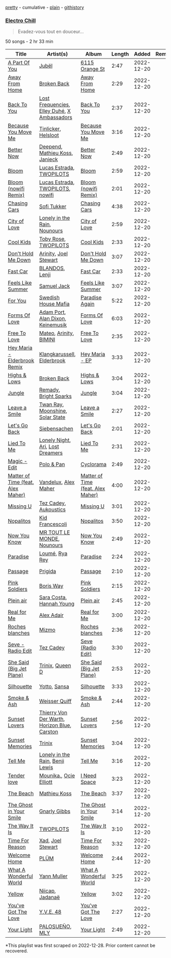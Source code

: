 [pretty](/playlists/pretty/37i9dQZF1DX9ND1QF5hZNF.md) - cumulative - [plain](/playlists/plain/37i9dQZF1DX9ND1QF5hZNF) - [githistory](https://github.githistory.xyz/mackorone/spotify-playlist-archive/blob/main/playlists/plain/37i9dQZF1DX9ND1QF5hZNF)

### [Electro Chill](https://open.spotify.com/playlist/37i9dQZF1DX9ND1QF5hZNF)

> Evadez\-vous tout en douceur...

50 songs - 2 hr 33 min

| Title | Artist(s) | Album | Length | Added | Removed |
|---|---|---|---|---|---|
| [A Part Of You](https://open.spotify.com/track/3PjBLeVb8w5LXwJr8LBm0u) | [Jubël](https://open.spotify.com/artist/4FcZfItjVIsfO9TynErl7X) | [6115 Orange St](https://open.spotify.com/album/1MHdrpxvqlnV9cvqg2OhQn) | 2:47 | 2022-12-20 |  |
| [Away From Home](https://open.spotify.com/track/44EgTZXLY0a2NcKaZdnkyL) | [Broken Back](https://open.spotify.com/artist/4nx8ehrFiCOmWgebUKshDV) | [Away From Home](https://open.spotify.com/album/5T2CFeH0z9TW9SwostRiQq) | 2:29 | 2022-12-20 |  |
| [Back To You](https://open.spotify.com/track/3K00Ib1shkOEiAXU5pec6e) | [Lost Frequencies](https://open.spotify.com/artist/7f5Zgnp2spUuuzKplmRkt7), [Elley Duhé](https://open.spotify.com/artist/67MNhiAICFY6Pwc2YxCO0K), [X Ambassadors](https://open.spotify.com/artist/3NPpFNZtSTHheNBaWC82rB) | [Back To You](https://open.spotify.com/album/1wntuGFGZSdkDL3pOTcdpr) | 2:37 | 2022-12-20 |  |
| [Because You Move Me](https://open.spotify.com/track/05GvwwTLLID738BbKN1ze0) | [Tinlicker](https://open.spotify.com/artist/5EmEZjq8eHEC6qFnT63Lza), [Helsloot](https://open.spotify.com/artist/6dC41opH96WjFwWhhAxBsS) | [Because You Move Me](https://open.spotify.com/album/6BJlfbdvDpdjeC35GNRwBI) | 3:16 | 2022-12-20 |  |
| [Better Now](https://open.spotify.com/track/74Hf2CrG7Y2dzCwPAXYugR) | [Deepend](https://open.spotify.com/artist/0uGApGjjFXKwUOAqYBeX7B), [Mathieu Koss](https://open.spotify.com/artist/4W6fwRbqEy1dfEoE6OCyZu), [Janieck](https://open.spotify.com/artist/1bZDq4po4dMIpN74Zendm0) | [Better Now](https://open.spotify.com/album/223dHoItv1AL15XYaLYzjY) | 2:49 | 2022-12-20 |  |
| [Bloom](https://open.spotify.com/track/4hHvZD1pcvG8rxUkhau6Is) | [Lucas Estrada](https://open.spotify.com/artist/2tndYCXQneCV4jtoWRwVpz), [TWOPILOTS](https://open.spotify.com/artist/6tV2P2SciHytsSDufKr57B) | [Bloom](https://open.spotify.com/album/1Po5dB5KhCrqfvg7ViH7aB) | 2:59 | 2022-12-20 |  |
| [Bloom \(nowifi Remix\)](https://open.spotify.com/track/4Hqznl1iOMNK4Yr2e4H0D4) | [Lucas Estrada](https://open.spotify.com/artist/2tndYCXQneCV4jtoWRwVpz), [TWOPILOTS](https://open.spotify.com/artist/6tV2P2SciHytsSDufKr57B), [nowifi](https://open.spotify.com/artist/5wxw2CQKTIOSkPFJbTYVzl) | [Bloom \(nowifi Remix\)](https://open.spotify.com/album/2TevphOQe7SmNqX7dVLYkk) | 2:01 | 2022-12-20 |  |
| [Chasing Cars](https://open.spotify.com/track/1ByxuN2e68C9mAx85Vcumt) | [Sofi Tukker](https://open.spotify.com/artist/586uxXMyD5ObPuzjtrzO1Q) | [Chasing Cars](https://open.spotify.com/album/5XWrAQqR08TOq4dl2Q4uOZ) | 4:38 | 2022-12-20 |  |
| [City of Love](https://open.spotify.com/track/3Cg22mWYpcDrCLWsgTaUwk) | [Lonely in the Rain](https://open.spotify.com/artist/42KUul1wLmOdQCEYf3MweS), [Nounours](https://open.spotify.com/artist/6FrEkw1iC6ljhne96c7a46) | [City of Love](https://open.spotify.com/album/6VBal2Bi7nsqo6RnXsdqBt) | 2:59 | 2022-12-20 |  |
| [Cool Kids](https://open.spotify.com/track/1nOrmN6H9MmEzSTU024eAX) | [Toby Rose](https://open.spotify.com/artist/0j6SFwrb6jmolrDLHRugcJ), [TWOPILOTS](https://open.spotify.com/artist/6tV2P2SciHytsSDufKr57B) | [Cool Kids](https://open.spotify.com/album/7BeNCwqOUFyfWN4392UWEK) | 2:33 | 2022-12-20 |  |
| [Don't Hold Me Down](https://open.spotify.com/track/6ip3MZyHMvVJT5VUGmddVX) | [Arinity](https://open.spotify.com/artist/6CS3Y9pOBxpjxb1jAC8fhy), [Joel Stewart](https://open.spotify.com/artist/7qrGrDelmmUat3cPpHtUW0) | [Don't Hold Me Down](https://open.spotify.com/album/0gC58oCJxmvZUaoGfuBiA2) | 3:07 | 2022-12-20 |  |
| [Fast Car](https://open.spotify.com/track/7nAeN4bX0kzrvftoG4jag6) | [BLANDOS](https://open.spotify.com/artist/46n6pHUwgeUM9CujleOzuh), [Lenji](https://open.spotify.com/artist/4NyAVAttRLmlUpV7HpgLfR) | [Fast Car](https://open.spotify.com/album/74T6J0W8EAM9LZRmpZNHN5) | 2:33 | 2022-12-20 |  |
| [Feels Like Summer](https://open.spotify.com/track/0ZERGmkfuDSrLaIzEGFdiH) | [Samuel Jack](https://open.spotify.com/artist/78rEst9B8h5utylmzIoUgb) | [Feels Like Summer](https://open.spotify.com/album/6URIHB3zQ2ba7msR4gqf0k) | 3:07 | 2022-12-20 |  |
| [For You](https://open.spotify.com/track/7AN0hFYz8HBixfNKRn1sls) | [Swedish House Mafia](https://open.spotify.com/artist/1h6Cn3P4NGzXbaXidqURXs) | [Paradise Again](https://open.spotify.com/album/2Dbe9L757CSQbhnbW5PVSH) | 5:22 | 2022-12-20 |  |
| [Forms Of Love](https://open.spotify.com/track/5YUyOSNj5gmRjZQ7yZ3JTA) | [Adam Port](https://open.spotify.com/artist/2loEsOijJ6XiGzWYFXMIRk), [Alan Dixon](https://open.spotify.com/artist/0yEnnivHzCPxaTfNbWjV7x), [Keinemusik](https://open.spotify.com/artist/26WKgv73kRHD0gEDKD1i8j) | [Forms Of Love](https://open.spotify.com/album/59xZYca7c3Rn0IhAzEqHUg) | 6:03 | 2022-12-20 |  |
| [Free To Love](https://open.spotify.com/track/3Z9wiXDPADfxgovNa2I6ph) | [Mateo](https://open.spotify.com/artist/0mws40fy6ixkpM247lUkIX), [Arinity](https://open.spotify.com/artist/6CS3Y9pOBxpjxb1jAC8fhy), [BIMINI](https://open.spotify.com/artist/6Qt4M6p6dnbQVq6RulgbCx) | [Free To Love](https://open.spotify.com/album/4SCP4LS7vx12sdeZ95LLkK) | 2:35 | 2022-12-20 |  |
| [Hey Maria \- Elderbrook Remix](https://open.spotify.com/track/7v7teR4FtyiZzkc1tX2a4V) | [Klangkarussell](https://open.spotify.com/artist/041iTeoMIwXMlShuQPIVKo), [Elderbrook](https://open.spotify.com/artist/2vf4pRsEY6LpL5tKmqWb64) | [Hey Maria \- EP](https://open.spotify.com/album/4zb7p3vznnnhJaihdKtxR6) | 3:33 | 2022-12-20 |  |
| [Highs & Lows](https://open.spotify.com/track/2oakI4aTZTOXPjL2jy4b94) | [Broken Back](https://open.spotify.com/artist/4nx8ehrFiCOmWgebUKshDV) | [Highs & Lows](https://open.spotify.com/album/2WltsSNLIaFLNkXwM8M2XR) | 3:04 | 2022-12-20 |  |
| [Jungle](https://open.spotify.com/track/5f4ZzMG8zZXYXjBwLmd0aq) | [Remady](https://open.spotify.com/artist/3JxNeLgMuJI0DEmDt9dLzc), [Bright Sparks](https://open.spotify.com/artist/1Dn88PoQjnQgLTOaokePFz) | [Jungle](https://open.spotify.com/album/5wWAu59EvtfplSILL5S2mi) | 3:04 | 2022-12-20 |  |
| [Leave a Smile](https://open.spotify.com/track/2Qp0s8Qr7CMynidI7925H2) | [Twan Ray](https://open.spotify.com/artist/2IrrH2ytG96HCP9dnM6mGr), [Moonshine](https://open.spotify.com/artist/3t66HrWji19Ey3uJE2DSyC), [Solar State](https://open.spotify.com/artist/6apP9Y1rUXNySghaBvyRzu) | [Leave a Smile](https://open.spotify.com/album/4PdWkqJdqKB3arKBSI3qkx) | 2:27 | 2022-12-20 |  |
| [Let's Go Back](https://open.spotify.com/track/1QCWBB8QbGDtdK34sDENL6) | [Siebensachen](https://open.spotify.com/artist/1LysQsO6Eq11YuvI300Imv) | [Let's Go Back](https://open.spotify.com/album/4XYrQFUM6flD2n7G3EZrNx) | 2:01 | 2022-12-20 |  |
| [Lied To Me](https://open.spotify.com/track/5dO6eoFYVSkqtIcwIIAWr5) | [Lonely Night](https://open.spotify.com/artist/5z7pjN7SUEN8nZFOO4MWhx), [Ari](https://open.spotify.com/artist/0V1Q4k9X1xSKiF9JVzRof1), [Lost Dreamers](https://open.spotify.com/artist/19jOvlXvoXs2Crt2RJ0R9B) | [Lied To Me](https://open.spotify.com/album/4AXoL7a5TPU6rktqwBeBgU) | 2:31 | 2022-12-20 |  |
| [Magic \- Edit](https://open.spotify.com/track/2u5BsxcvX36t9ecVM70Ati) | [Polo & Pan](https://open.spotify.com/artist/45yEuthJ9yq1rNXAOpBnqM) | [Cyclorama](https://open.spotify.com/album/2XLO00VSPGAGxpUjezhHoC) | 2:49 | 2022-12-20 |  |
| [Matter of Time \(feat\. Alex Maher\)](https://open.spotify.com/track/1TW9J0imyVBMihuwHqJ5sf) | [Vandelux](https://open.spotify.com/artist/2rdSCmWgrIWA8pmwhS1T2k), [Alex Maher](https://open.spotify.com/artist/1fdvv0i3DqRnlrpHVBH1ek) | [Matter of Time \(feat\. Alex Maher\)](https://open.spotify.com/album/621O6kH4iJa75aFZQTQPPI) | 4:00 | 2022-12-20 |  |
| [Missing U](https://open.spotify.com/track/0vzWDHKtEUfbvyVZTiFg4r) | [Tez Cadey](https://open.spotify.com/artist/5cBeFQv3kBVP8o15CmPTKb), [Aukoustics](https://open.spotify.com/artist/3o8z3AHOZOxmmb2IKqRxiT) | [Missing U](https://open.spotify.com/album/7foipjFR7Z4BTl4V3zEnHY) | 3:01 | 2022-12-20 |  |
| [Nopalitos](https://open.spotify.com/track/7mTu2ZcNb2Ip79YEzZZnrf) | [Kid Francescoli](https://open.spotify.com/artist/2G7QgTep5IsJHGHm1hXygD) | [Nopalitos](https://open.spotify.com/album/0qPeoLei81BIwwi8NKf27W) | 3:50 | 2022-12-20 |  |
| [Now You Know](https://open.spotify.com/track/41iKApBwuxn4DlCulZGmYj) | [MR TOUT LE MONDE](https://open.spotify.com/artist/4MgxKih2gf4BgMkPVOfvrn), [Nounours](https://open.spotify.com/artist/6FrEkw1iC6ljhne96c7a46) | [Now You Know](https://open.spotify.com/album/3P99SdLrd82kcVaB6XlRLw) | 2:49 | 2022-12-20 |  |
| [Paradise](https://open.spotify.com/track/7rjZ4ERXFVBypwt8NflUVQ) | [Loumé](https://open.spotify.com/artist/6o8bvjajrVq9BnXoR7bXnH), [Rya Rey](https://open.spotify.com/artist/2qLLWt3vgzahHq3CeWVJaS) | [Paradise](https://open.spotify.com/album/1sawVZiyUViCzUPVmjUxsU) | 2:24 | 2022-12-20 |  |
| [Passage](https://open.spotify.com/track/3Q8CwfdyDIjHdlItATIxLt) | [Prigida](https://open.spotify.com/artist/4Ab2SjCDNyDAgkLfzzucWY) | [Passage](https://open.spotify.com/album/1UqfHtwpJsgz8FtEzPmpoR) | 2:10 | 2022-12-20 |  |
| [Pink Soldiers](https://open.spotify.com/track/2JOTbHmj0jwBM9bHgcVEOq) | [Boris Way](https://open.spotify.com/artist/6B4RvAzPbZcxMjhZvFSDis) | [Pink Soldiers](https://open.spotify.com/album/6hg6LPeCo8KtSJLxXfSKf4) | 2:15 | 2022-12-20 |  |
| [Plein air](https://open.spotify.com/track/41dazLpdMmO7Kr0yQCotfn) | [Sara Costa](https://open.spotify.com/artist/4QdM9MXZoixsfLRhqlJF49), [Hannah Young](https://open.spotify.com/artist/02Vjcy8yd6eHu8QMYNMIAf) | [Plein air](https://open.spotify.com/album/5Z2vbeJm4nv74ZctGS0HyS) | 2:45 | 2022-12-20 |  |
| [Real for Me](https://open.spotify.com/track/2Me8g0TZBRiOOYvjexvYwe) | [Alex Adair](https://open.spotify.com/artist/1mrrvBvbrm28iYaPlJ9mG5) | [Real for Me](https://open.spotify.com/album/7iT1pcVw9WcqF6QWwXAU7M) | 3:00 | 2022-12-20 |  |
| [Roches blanches](https://open.spotify.com/track/3gHqqfGzGlA6AomepHu4zj) | [Mizmo](https://open.spotify.com/artist/31sy2Lzz49t83efKMvk3qV) | [Roches blanches](https://open.spotify.com/album/07eeR01mBl7EOYLPJ1iW3d) | 2:36 | 2022-12-20 |  |
| [Seve \- Radio Edit](https://open.spotify.com/track/6UqRGwjwYL0stXbaodTxwo) | [Tez Cadey](https://open.spotify.com/artist/5cBeFQv3kBVP8o15CmPTKb) | [Seve \(Radio Edit\)](https://open.spotify.com/album/40d8W7uNHGeih483QVvLu4) | 3:30 | 2022-12-20 |  |
| [She Said \(Big Jet Plane\)](https://open.spotify.com/track/3HeZam86SuxGp1wZ3XMIjE) | [Trinix](https://open.spotify.com/artist/3HqP3nd8WI0VfHRhApPlan), [Queen D](https://open.spotify.com/artist/6DP0yD9AqeiK3V57URKt4W) | [She Said \(Big Jet Plane\)](https://open.spotify.com/album/06glmgu7XVm60LyphpYQxc) | 2:53 | 2022-12-20 |  |
| [Silhouette](https://open.spotify.com/track/5XflWKyyLrg3HlvjlDn6Rk) | [Yotto](https://open.spotify.com/artist/5Dyfxq0ZrFjjeFBdSNxDbo), [Sansa](https://open.spotify.com/artist/5ghRItoYhcGjBtH8xSGCC9) | [Silhouette](https://open.spotify.com/album/6G0qk1KLeqf5L9deBa6uo8) | 3:33 | 2022-12-20 |  |
| [Smoke & Ash](https://open.spotify.com/track/7jUBj3nZfs0dRqr68b4yxy) | [Weisser Quiff](https://open.spotify.com/artist/5sWo77aB32PpzTAhZfQBQy) | [Smoke & Ash](https://open.spotify.com/album/6Z41aZilSCkdW8IK75Y1wp) | 2:44 | 2022-12-20 |  |
| [Sunset Lovers](https://open.spotify.com/track/1x7NAvqHgCvhV549ls0FTE) | [Thierry Von Der Warth](https://open.spotify.com/artist/2mF9PcfpN8vxRtCfra8hz1), [Horizon Blue](https://open.spotify.com/artist/2vOzV5WdvOYH3K1NJyt7wb), [Carston](https://open.spotify.com/artist/0WRqpklDf9jCcdVitOJGn6) | [Sunset Lovers](https://open.spotify.com/album/5x7S16YvroS0lLKXARqUMu) | 2:56 | 2022-12-20 |  |
| [Sunset Memories](https://open.spotify.com/track/29hvDT8LFAr0wMG8j3LJUr) | [Trinix](https://open.spotify.com/artist/3HqP3nd8WI0VfHRhApPlan) | [Sunset Memories](https://open.spotify.com/album/5unPukcKP0JqN4CU8SwOuj) | 3:04 | 2022-12-20 |  |
| [Tell Me](https://open.spotify.com/track/1OxaAC72au0z2HORS9yt1m) | [Lonely in the Rain](https://open.spotify.com/artist/42KUul1wLmOdQCEYf3MweS), [Benji Lewis](https://open.spotify.com/artist/1BPsbKiNgav1TY1ITIU8C5) | [Tell Me](https://open.spotify.com/album/2nBHaQWoC341spJHji7dgz) | 3:16 | 2022-12-20 |  |
| [Tender love](https://open.spotify.com/track/1CM16VHSXw4CcvZUPsa8CU) | [Mounika.](https://open.spotify.com/artist/2FdGoGN8SKxgxhUlP9aMDO), [Ocie Elliott](https://open.spotify.com/artist/5jbk18C7YXRcEZxUWPJCyT) | [I Need Space](https://open.spotify.com/album/6OYxfg1u6ltNaciFUxduEY) | 3:23 | 2022-12-20 |  |
| [The Beach](https://open.spotify.com/track/3bQB674GPa0g7tG1AiCFMU) | [Mathieu Koss](https://open.spotify.com/artist/4W6fwRbqEy1dfEoE6OCyZu) | [The Beach](https://open.spotify.com/album/7otVBQMTtdwJrPMUb5PokD) | 3:37 | 2022-12-20 |  |
| [The Ghost in Your Smile](https://open.spotify.com/track/63FttXBXFyghH7q9CVIjcW) | [Gnarly Gibbs](https://open.spotify.com/artist/2Zl0BC5X9r7hSxWAF52XfJ) | [The Ghost in Your Smile](https://open.spotify.com/album/3XanT5R6MH4AeDbSn5hJVa) | 3:14 | 2022-12-20 |  |
| [The Way It Is](https://open.spotify.com/track/6pSNRgtbbqRYgpwkVQqi3Z) | [TWOPILOTS](https://open.spotify.com/artist/6tV2P2SciHytsSDufKr57B) | [The Way It Is](https://open.spotify.com/album/6eryNpfVWsLGm36OeISOaY) | 3:10 | 2022-12-20 |  |
| [Time For Reason](https://open.spotify.com/track/4s7QgMMyMlol6ccHoSwyyQ) | [Xad](https://open.spotify.com/artist/60fosQLJjKs0sFcKEYKdzG), [Joel Stewart](https://open.spotify.com/artist/7qrGrDelmmUat3cPpHtUW0) | [Time For Reason](https://open.spotify.com/album/2QfLANVm2mt6wsX041LGhw) | 3:32 | 2022-12-20 |  |
| [Welcome Home](https://open.spotify.com/track/4bDbcJrUfGXbgEpzzlGKOw) | [PLÜM](https://open.spotify.com/artist/4NTnwCK3RqTBH7TFIQrkfL) | [Welcome Home](https://open.spotify.com/album/3xXkf8NdxsZWdPesmDoEJt) | 2:44 | 2022-12-20 |  |
| [What A Wonderful World](https://open.spotify.com/track/5vxumGUQQAKNzE0osbTecZ) | [Yann Muller](https://open.spotify.com/artist/41HOzTOe9JNerhym1HWxti) | [What A Wonderful World](https://open.spotify.com/album/1iTccmhnjuEyE2wzkEGALD) | 3:25 | 2022-12-20 |  |
| [Yellow](https://open.spotify.com/track/6qGiXMtDuZiItgekdecWsd) | [Niicap](https://open.spotify.com/artist/7CyI6goJm3xgAzz8RbYDmW), [Jadanaë](https://open.spotify.com/artist/7qWpcLPHqE4eMj41jlOjvs) | [Yellow](https://open.spotify.com/album/1AWfn2bdgCCoc1ufl0qsSE) | 3:02 | 2022-12-20 |  |
| [You've Got The Love](https://open.spotify.com/track/2W0otyOuO6PixES66V4SgR) | [Y.V.E\. 48](https://open.spotify.com/artist/5zSWGyWE5d0PYaYrtdVwOz) | [You've Got The Love](https://open.spotify.com/album/1uc2h6yfp4xyIrVSeHLNsn) | 2:27 | 2022-12-20 |  |
| [Your Light](https://open.spotify.com/track/3xwNqcWd3fGL5z0hhtMBmE) | [PALOSUEÑO](https://open.spotify.com/artist/2dPQbEFN0nVnkqDSDB1PT9), [MLY](https://open.spotify.com/artist/0Olk5iLDJdsyf6csDCqtGk) | [Your Light](https://open.spotify.com/album/0VNiTeefqQ66bbMumnVzQh) | 2:49 | 2022-12-20 |  |

\*This playlist was first scraped on 2022-12-28. Prior content cannot be recovered.
